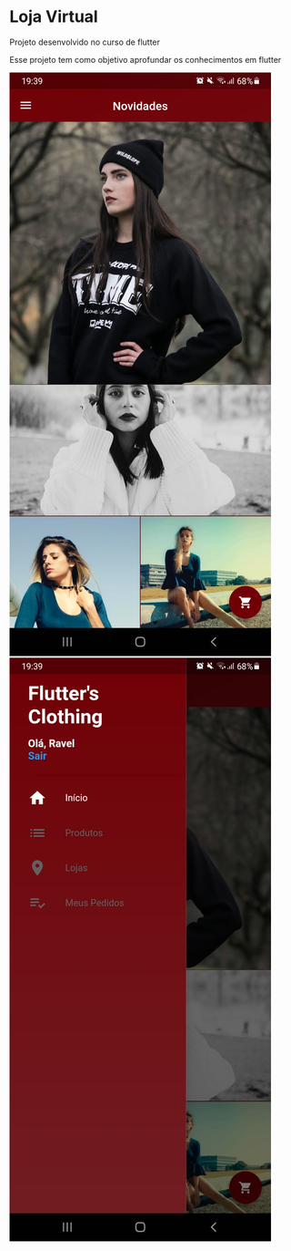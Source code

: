 # Loja Virtual

Projeto desenvolvido no curso de flutter

Esse projeto tem como objetivo aprofundar os conhecimentos em flutter

![home_screen](https://github.com/ravelsoares/loja_virtual/blob/main/Screenshot_20220307-193920.jpg)
![drawer_screen](https://github.com/ravelsoares/loja_virtual/blob/main/Screenshot_20220307-193946.jpg)

<div>
 ​    <img src="https://github.com/ravelsoares/loja_virtual/blob/main/Screenshot_20220307-193920.jpg" alt="demo-mobile" height="425">
 ​    <img src="https://github.com/ravelsoares/loja_virtual/blob/main/Screenshot_20220307-182339.jpg" alt="demo-mobile" height="425">
<div>
